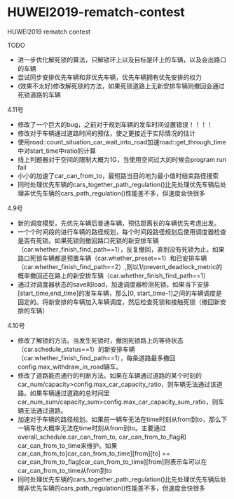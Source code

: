 # HUWEI2019-rematch-contest
HUWEI2019 rematch contest

TODO<br>
* 进一步优化解死锁的算法，只解锁环上以及目标是环上的车辆，以及会出路口的车辆
* 尝试同步安排优先车辆和非优先车辆，优先车辆拥有优先安排的权力
* (效果不太好)修改解死锁的方法，如果死锁道路上无新安排车辆则撤回会通过死锁道路的车辆

4.11号<br>
* 修改了一个巨大的bug，之前对于规划车辆的发车时间设置错误！！！！
* 修改对于车辆通过道路时间的预估，使之更接近于实际情况的估计
* 使用road::count_situation_car_wait_into_road加速road::get_through_time中对start_time中ratio的计算
* 线上判题器对于空间的限制大概为1G，当使用空间过大的时候会program run fail
* 小小的加速了car_can_from_to，最短路当目的地为最小值时结束路径搜索
* 同时处理优先车辆的cars_together_path_regulation()比先处理优先车辆后处理非优先车辆的cars_path_regulation()性能差不多，但速度会快很多

4.9号<br>
* 新的调度模型，先优先车辆后普通车辆，预估距离长的车辆优先考虑出发。
* 一个个时间段的进行车辆的路径规划，每个时间段路径规划后使用调度器检查是否有死锁。如果死锁则撤回路口死锁的新安排车辆（car.whether_finish_find_path==1），反复撤回，直到没有死锁为止。如果路口死锁车辆都是预置车辆（car.whether_preset==1）和已安排车辆（car.whether_finish_find_path==2）,则以1/prevent_deadlock_metric的概率撤回还在路上的新安排车辆（car.whether_finish_find_path==1）
* 通过对调度器状态的save和load，加速调度器检测死锁。如果当下安排[start_time,end_time]的发车车辆，那么[0, start_time-1]之间的车辆调度是固定的。将新安排的车辆加入车辆调度，然后检查死锁和接触死锁（撤回新安排的车辆）

4.10号<br>
* 修改了解锁的方法。当发生死锁时，撤回死锁路上的等待状态（car.schedule_status==1）的新安排车辆（car.whether_finish_find_path==1），每条道路最多撤回config.max_withdraw_in_road辆车。
* 修改了道路能否通行的判断方法。如果在车辆通过道路的某个时刻的car_num/capacity>config.max_car_capacity_ratio，则车辆无法通过该道路。如果车辆通过道路的总时间里car_num_sum/capacity_sum>config.max_car_capacity_sum_ratio，则车辆无法通过道路。
* 加速对于车辆的路径规划。如果前一辆车无法在time时刻从from到to，那么下一辆车也大概率无法在time时刻从from到to。主要通过overall_schedule.car_can_from_to, car_can_from_to_flag和car_can_from_to_time来维护。如果car_can_from_to[car_can_from_to_time][from][to] == car_can_from_to_flag[car_can_from_to_time][from]则表示车可以在car_can_from_to_time从from到to
* 同时处理优先车辆的cars_together_path_regulation()比先处理优先车辆后处理非优先车辆的cars_path_regulation()性能差不多，但速度会快很多
